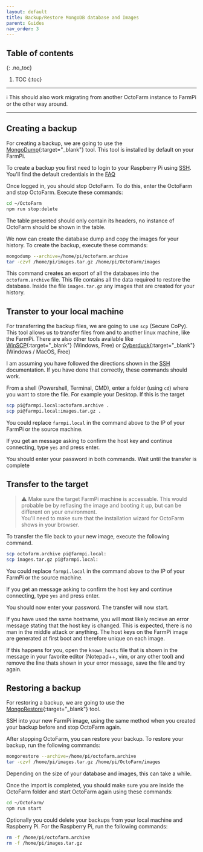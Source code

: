```yaml
---
layout: default
title: Backup/Restore MongoDB database and Images
parent: Guides
nav_order: 3
---
```


## Table of contents
{: .no_toc}

1. TOC
{:toc}

***
:information_source: This should also work migrating from another OctoFarm instance to FarmPi or the other way around.

***

## Creating a backup

For creating a backup, we are going to use the [MongoDump](https://docs.mongodb.com/database-tools/mongodump/){:target="_blank"} tool. This tool is installed by default on your FarmPi.

To create a backup you first need to login to your Raspberry Pi using [SSH](ssh.md). You'll find the default credentials in the [FAQ](../faq.md#what-are-the-default-credentials-for-farmpi)

Once logged in, you should stop OctoFarm. To do this, enter the OctoFarm and stop OctoFarm. Execute these commands:

```bash
cd ~/OctoFarm
npm run stop:delete
```

The table presented should only contain its headers, no instance of OctoFarm should be shown in the table.

We now can create the database dump and copy the images for your history. To create the backup, execute these commands:

```bash
mongodump --archive=/home/pi/octofarm.archive
tar -czvf /home/pi/images.tar.gz /home/pi/OctoFarm/images
```

This command creates an export of all the databases into the `octofarm.archive` file. This file contains all the data required to restore the database. Inside the file `images.tar.gz` any images that are created for your history.

## Transter to your local machine

For transferring the backup files, we are going to use `scp` (Secure CoPy). This tool allows us to transfer files from and to another linux machine, like the FarmPi. There are also other tools available like [WinSCP](https://winscp.net/){:target="_blank"} (Windows, Free) or [Cyberduck](https://cyberduck.io/){:target="_blank"} (Windows / MacOS, Free)

I am assuming you have followed the directions shown in the [SSH](ssh.md) documentation. If you have done that correctly, these commands should work.

From a shell (Powershell, Terminal, CMD), enter a folder (using `cd`) where you want to store the file. For example your Desktop. If this is the target

```bash
scp pi@farmpi.local:octofarm.archive .
scp pi@farmpi.local:images.tar.gz .
```

You could replace `farmpi.local` in the command above to the IP of your FarmPi or the source machine.

If you get an message asking to confirm the host key and continue connecting, type `yes` and press enter.

You should enter your password in both commands. Wait until the transfer is complete

## Transfer to the target

> :warning: Make sure the target FarmPi machine is accessable. This would probable be by reflasing the image and booting it up, but can be different on your environment.  
You'll need to make sure that the installation wizard for OctoFarm shows in your browser.

To transfer the file back to your new image, execute the following command.

```bash
scp octofarm.archive pi@farmpi.local:
scp images.tar.gz pi@farmpi.local:
```

You could replace `farmpi.local` in the command above to the IP of your FarmPi or the source machine.

If you get an message asking to confirm the host key and continue connecting, type `yes` and press enter.

You should now enter your password. The transfer will now start.

If you have used the same hostname, you will most likely recieve an error message stating that the host key is changed. This is expected, there is no man in the middle attack or anything. The host keys on the FarmPi image are generated at first boot and therefore unique on each image.

If this happens for you, open the `known_hosts` file that is shown in the message in your favorite editor (Notepad++, vim, or any other tool) and remove the line thats shown in your error message, save the file and try again.

## Restoring a backup

For restoring a backup, we are going to use the [MongoRestore](https://docs.mongodb.com/database-tools/mongorestore/){:target="_blank"} tool.

SSH into your new FarmPi image, using the same method when you created your backup before and stop OctoFarm again.

After stopping OctoFarm, you can restore your backup. To restore your backup, run the following commands:

```bash
mongorestore --archive=/home/pi/octofarm.archive
tar -czvf /home/pi/images.tar.gz /home/pi/OctoFarm/images
```

Depending on the size of your database and images, this can take a while.

Once the import is completed, you should make sure you are inside the OctoFarm folder and start OctoFarm again using these commands:

```bash
cd ~/OctoFarm/
npm run start
```

Optionally you could delete your backups from your local machine and Raspberry Pi. For the Raspberry Pi, run the following commands:

```bash
rm -f /home/pi/octofarm.archive
rm -f /home/pi/images.tar.gz
```
